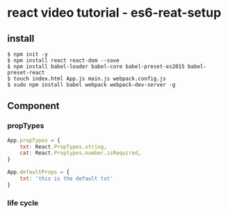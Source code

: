 # react video tutorial - es6-reat-setup

## install
```
$ npm init -y
$ npm install react react-dom --save
$ npm install babel-loader babel-core babel-preset-es2015 babel-preset-react
$ touch index.html App.js main.js webpack.config.js
$ sudo npm install babel webpack webpack-dev-server -g
```


## Component 

### propTypes

```js
App.propTypes = {
    txt: React.PropTypes.string,
    cat: React.Proptypes.number.isRequired,
}

App.defaultProps = {
    txt: 'this is the default txt'
}

```

### life cycle


